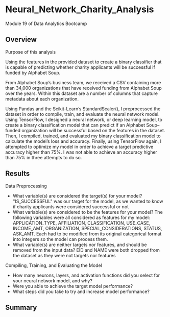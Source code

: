 # Neural_Network_Charity_Analysis
Module 19 of Data Analytics Bootcamp

## Overview
Purpose of this analysis

Using the features in the provided dataset to create a binary classifier that is capable of predicting whether charity applicants will be successful if funded by Alphabet Soup.

From Alphabet Soup’s business team, we received a CSV containing more than 34,000 organizations that have received funding from Alphabet Soup over the years. Within this dataset are a number of columns that capture metadata about each organization.

Using Pandas and the Scikit-Learn’s StandardScaler(), I preprocessed the dataset in order to compile, train, and evaluate the neural network model. Using TensorFlow, I designed a neural network, or deep learning model, to create a binary classification model that can predict if an Alphabet Soup–funded organization will be successful based on the features in the dataset. Then, I compiled, trained, and evaluated my binary classification model to calculate the model’s loss and accuracy. Finally, using TensorFlow again, I attempted to optimize my model in order to achieve a target predictive accuracy higher than 75%. I was not able to achieve an accuracy higher than 75% in three attempts to do so.


## Results

Data Preprocessing
- What variable(s) are considered the target(s) for your model?
    "IS_SUCCESSFUL" was our target for the model, as we wanted to know if charity applicants were considered successful or not
- What variable(s) are considered to be the features for your model?
    The following variables were all considered as features for my model: APPLICATION_TYPE, AFFILIATION, CLASSIFICATION, USE_CASE, INCOME_AMT, ORGANIZATION, SPECIAL_CONSIDERATIONS, STATUS, ASK_AMT. Each had to be modified from its original categorical format into integers so the model can process them.
- What variable(s) are neither targets nor features, and should be removed from the input data?
    EID and NAME were both dropped from the dataset as they were not targets nor features

Compiling, Training, and Evaluating the Model
- How many neurons, layers, and activation functions did you select for your neural network model, and why?
- Were you able to achieve the target model performance?
- What steps did you take to try and increase model performance?



## Summary